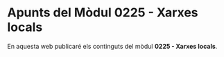 # Apunts del Mòdul 0225 - Xarxes locals

En aquesta web publicaré els continguts del mòdul **0225 - Xarxes locals**.

